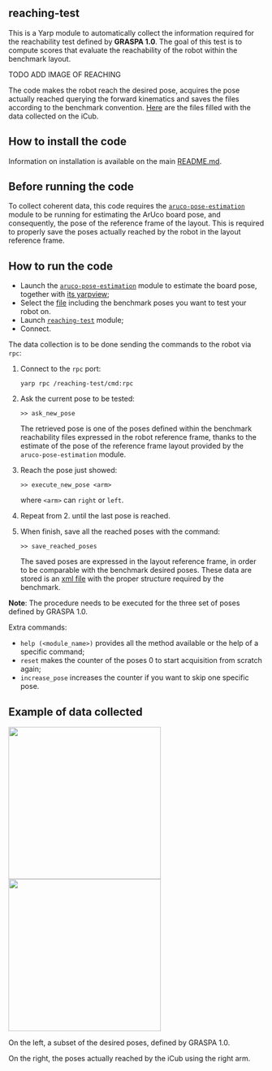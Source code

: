 ## reaching-test
This is a Yarp module to automatically collect the information required for the reachability test defined by **GRASPA 1.0**.
The goal of this test is to compute scores that evaluate the reachability of the robot within the benchmark layout.

TODO ADD IMAGE OF REACHING

The code makes the robot reach the desired pose, acquires the pose actually reached querying the forward kinematics and saves the files
according to the benchmark convention.
[Here](https://github.com/robotology-playground/RAL-benchmark-test/tree/master/experiment_data/right_arm/reaching_test) are 
the files filled with the data collected on the iCub.


## How to install the code
Information on installation is available on the main [README.md](https://github.com/robotology-playground/RAL-benchmark-test#how-to-compile-the-code).

## Before running the code
To collect coherent data, this code requires the [`aruco-pose-estimation`](https://github.com/robotology-playground/RAL-benchmark-test/tree/master/src/aruco-pose-estimation) module to be running for estimating the ArUco board pose, and consequently,
the pose of the reference frame of the layout.
This is required to properly save the poses actually reached by the robot in the layout reference frame.

## How to run the code
 - Launch the [`aruco-pose-estimation`](https://github.com/robotology-playground/RAL-benchmark-test/blob/master/app/data_collection.xml.template#L4) module to estimate the board pose, together with [its yarpview](https://github.com/robotology-playground/RAL-benchmark-test/blob/master/app/data_collection.xml.template#L40);
 - Select the [file](https://github.com/robotology-playground/RAL-benchmark-test/blob/master/src/reaching-test/conf/config.ini#L1)
    including the benchmark poses you want to test your robot on.
 - Launch [`reaching-test`](https://github.com/robotology-playground/RAL-benchmark-test/blob/master/app/data_collection.xml.template#L14) module;
 - Connect.

The data collection is to be done sending the commands to the robot via `rpc`:

1. Connect to the `rpc` port:
   ```
   yarp rpc /reaching-test/cmd:rpc
   ```

2. Ask the current pose to be tested:
   ```
   >> ask_new_pose
   ```
   The retrieved pose is one of the poses defined within the benchmark reachability files 
   expressed in the robot reference frame, thanks to the estimate of the pose of the reference frame layout provided by the `aruco-pose-estimation` module.
  

3. Reach the pose just showed:
   ```
   >> execute_new_pose <arm>
   ```
   where `<arm>` can `right` or `left`.
4. Repeat from 2. until the last pose is reached.
5. When finish, save all the reached poses with the command:
   ```
   >> save_reached_poses
   ```
   The saved poses are expressed in the layout reference frame, in order to be comparable with the benchmark desired poses.
   These data are stored is an [xml file](https://github.com/robotology-playground/RAL-benchmark-test/blob/master/src/reaching-test/conf/config.ini#L4) with the proper structure required by the benchmark.

**Note**: The procedure needs to be executed for the three set of poses defined by GRASPA 1.0.

Extra commands:
- `help (<module_name>)` provides all the method available or the help of a specific command;
- `reset` makes the counter of the poses 0 to start acquisition from scratch again;
- `increase_pose` increases the counter if you want to skip one specific pose.
 

## Example of data collected

<img src="https://user-images.githubusercontent.com/9597070/62217821-a6291300-b3ab-11e9-97e4-01e1b27e07e1.png" width=300> <img src="https://user-images.githubusercontent.com/9597070/62217786-93aed980-b3ab-11e9-91de-ee7f393722d6.png" width=300>

On the left, a subset of the desired poses, defined by GRASPA 1.0. 

On the right, the poses actually reached by the iCub using the right arm.
